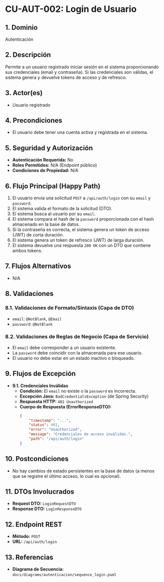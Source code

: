 # CU-AUT-002: Login de Usuario

## 1. Dominio
Autenticación

## 2. Descripción
Permite a un usuario registrado iniciar sesión en el sistema proporcionando sus credenciales (email y contraseña). Si las credenciales son válidas, el sistema genera y devuelve tokens de acceso y de refresco.

## 3. Actor(es)
*   Usuario registrado

## 4. Precondiciones
*   El usuario debe tener una cuenta activa y registrada en el sistema.

## 5. Seguridad y Autorización
*   **Autenticación Requerida:** No
*   **Roles Permitidos:** N/A (Endpoint público)
*   **Condiciones de Propiedad:** N/A

## 6. Flujo Principal (Happy Path)
1.  El usuario envía una solicitud `POST` a `/api/auth/login` con su `email` y `password`.
2.  El sistema valida el formato de la solicitud (DTO).
3.  El sistema busca al usuario por su `email`.
4.  El sistema compara el hash de la `password` proporcionada con el hash almacenado en la base de datos.
5.  Si la contraseña es correcta, el sistema genera un token de acceso (JWT) de corta duración.
6.  El sistema genera un token de refresco (JWT) de larga duración.
7.  El sistema devuelve una respuesta `200 OK` con un DTO que contiene ambos tokens.

## 7. Flujos Alternativos
*   N/A

## 8. Validaciones

### 8.1. Validaciones de Formato/Sintaxis (Capa de DTO)
*   `email`: `@NotBlank`, `@Email`
*   `password`: `@NotBlank`

### 8.2. Validaciones de Reglas de Negocio (Capa de Servicio)
*   El `email` debe corresponder a un usuario existente.
*   La `password` debe coincidir con la almacenada para ese usuario.
*   El usuario no debe estar en un estado inactivo o bloqueado.

## 9. Flujos de Excepción

*   **9.1. Credenciales Inválidas**
    *   **Condición:** El `email` no existe o la `password` es incorrecta.
    *   **Excepción Java:** `BadCredentialsException` (de Spring Security)
    *   **Respuesta HTTP:** `401 Unauthorized`
    *   **Cuerpo de Respuesta (ErrorResponseDTO):**
        ```json
        {
            "timestamp": "...",
            "status": 401,
            "error": "Unauthorized",
            "message": "Credenciales de acceso inválidas.",
            "path": "/api/auth/login"
        }
        ```

## 10. Postcondiciones
*   No hay cambios de estado persistentes en la base de datos (a menos que se registre el último acceso, lo cual es opcional).

## 11. DTOs Involucrados
*   **Request DTO:** `LoginRequestDTO`
*   **Response DTO:** `LoginResponseDTO`

## 12. Endpoint REST
*   **Método:** `POST`
*   **URL:** `/api/auth/login`

## 13. Referencias
*   **Diagrama de Secuencia:** `docs/diagrams/autenticacion/sequence_login.puml`
